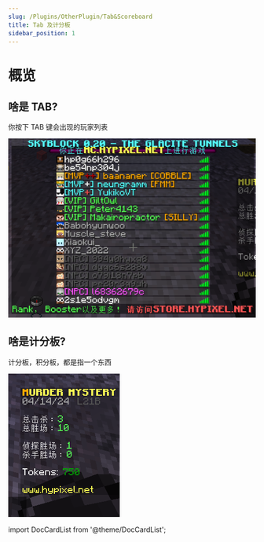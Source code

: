 ```yaml
---
slug: /Plugins/OtherPlugin/Tab&Scoreboard
title: Tab 及计分板
sidebar_position: 1
---
```


# 概览

## 啥是 TAB?

你按下 TAB 键会出现的玩家列表

![](_images/啥是TAB.png)

## 啥是计分板?

计分板，积分板，都是指一个东西

![](_images/啥是计分板.png)

import DocCardList from '@theme/DocCardList';

<DocCardList />

